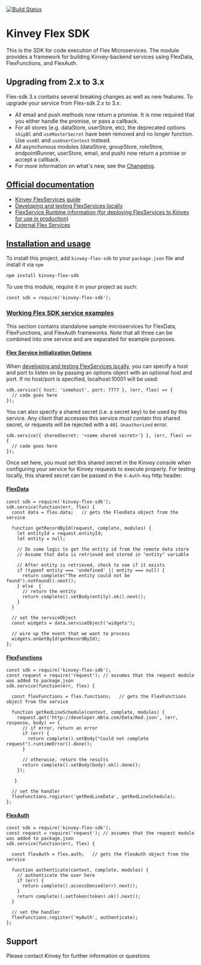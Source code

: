 [![Build Status](https://travis-ci.org/Kinvey/flex-sdk.svg?branch=master)](https://travis-ci.org/Kinvey/flex-sdk)

# Kinvey Flex SDK

This is the SDK for code execution of Flex Microservices. The module provides a framework for building Kinvey-backend services using FlexData, FlexFunctions, and FlexAuth.

## Upgrading from 2.x to 3.x

Flex-sdk 3.x contains several breaking changes as well as new features.  To upgrade your service from Flex-sdk 2.x to 3.x:

* All email and push methods now return a promise.  It is now required that you either handle the promise, or pass a callback.
* For all stores (e.g. dataStore, userStore, etc), the deprecated options `skipBl` and `useMasterSecret` have been removed and no longer function.  Use `useBl` and `useUserContext` instead.
* All asynchonous modules (dataStore, groupStore, roleStore, endpointRunner, userStore, email, and push) now return a promise or accept a callback.
* For more information on what's new, see the [Changelog](CHANGELOG.md).

## [Official documentation](#docs)
* [Kinvey FlexServices guide](http://devcenter.kinvey.com/nodejs/guides/flex-services)
* [Developing and testing FlexServices locally](http://devcenter.kinvey.com/nodejs/guides/flex-services#runninglocally)
* [FlexService Runtime information (for deploying FlexServices to Kinvey for use in production)](http://devcenter.kinvey.com/nodejs/guides/flexservice-runtime)
* [External Flex Services](http://devcenter.kinvey.com/nodejs/guides/external-flex)

## [Installation and usage](#installation)

To install this project, add `kinvey-flex-sdk` to your `package.json` file and install it via `npm`
```
npm install kinvey-flex-sdk
```

To use this module, require it in your project as such:
```
const sdk = require('kinvey-flex-sdk');
```

### [Working Flex SDK service examples](#samples)
This section contains standalone sample microservices for FlexData, FlexFunctions, and FlexAuth frameworks. Note that all three can be combined into one service and are separated for example purposes.

#### [Flex Service initialization Options](#init)
When [developing and testing FlexServices locally](http://devcenter.kinvey.com/nodejs/guides/flex-services#runninglocally), you can specify a host and port to listen on by passing an options object with an optional host and port.  If no host/port is specified, localhost:10001 will be used:

```
sdk.service({ host: 'somehost', port: 7777 }, (err, flex) => {
  // code goes here
});
```

You can also specify a shared secret (i.e. a secret key) to be used by this service.  Any client that accesses this service *must* contain this shared secret, or requests will be rejected with a `401 Unauthorized` error.

```
sdk.service({ sharedSecret: '<some shared secret>'} }, (err, flex) => {
  // code goes here
});
```

Once set here, you must set this shared secret in the Kinvey console when configuring your service for Kinvey requests to execute properly.  For testing locally, this shared secret can be passed in the `X-Auth-Key` http header.

#### [FlexData](#flexdata)
```
const sdk = require('kinvey-flex-sdk');
sdk.service(function(err, flex) {
  const data = flex.data;   // gets the FlexData object from the service

  function getRecordById(request, complete, modules) {
    let entityId = request.entityId;
    let entity = null;

    // Do some logic to get the entity id from the remote data store
    // Assume that data is retrieved and stored in "entity" variable

    // After entity is retrieved, check to see if it exists
    if (typeof entity === 'undefined' || entity === null) {
      return complete("The entity could not be found").notFound().next();
    } else  {
      // return the entity
      return complete().setBody(entity).ok().next();
    }
  }

  // set the serviceObject
  const widgets = data.serviceObject('widgets');

  // wire up the event that we want to process
  widgets.onGetById(getRecordById);
};
```

#### [FlexFunctions](#flexfunctions)
```
const sdk = require('kinvey-flex-sdk');
const request = require('request'); // assumes that the request module was added to package.json
sdk.service(function(err, flex) {

  const flexFunctions = flex.functions;   // gets the FlexFunctions object from the service

  function getRedLineSchedule(context, complete, modules) {
    request.get('http://developer.mbta.com/Data/Red.json', (err, response, body) => {
      // if error, return an error
      if (err) {
        return complete().setBody("Could not complete request").runtimeError().done();
      }

      // otherwise, return the results
      return complete().setBody(body).ok().done();
    });

   }

  // set the handler
  flexFunctions.register('getRedLineData', getRedLineSchedule);
};
```

#### [FlexAuth](#flexauth)
```
const sdk = require('kinvey-flex-sdk');
const request = require('request'); // assumes that the request module was added to package.json
sdk.service(function(err, flex) {

  const flexAuth = flex.auth;   // gets the FlexAuth object from the service

  function authenticate(context, complete, modules) {
    // authenticate the user here
    if (err) {
      return complete().accessDenied(err).next();
    }
    return complete().setToken(token).ok().next();
  }

  // set the handler
  flexFunctions.register('myAuth', authenticate);
};
```

## Support
Please contact Kinvey for further information or questions
